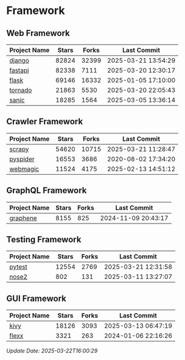 # Framework

## Web Framework
| Project Name | Stars | Forks | Last Commit |
| ------------ | ----- | ----- | ----------- |
| [django](https://github.com/django/django) | 82824 | 32399 | 2025-03-21 13:54:29 |
| [fastapi](https://github.com/fastapi/fastapi) | 82338 | 7111 | 2025-03-20 12:30:17 |
| [flask](https://github.com/pallets/flask) | 69146 | 16332 | 2025-01-05 17:10:00 |
| [tornado](https://github.com/tornadoweb/tornado) | 21863 | 5530 | 2025-03-20 22:05:43 |
| [sanic](https://github.com/sanic-org/sanic) | 18285 | 1564 | 2025-03-05 13:36:14 |

## Crawler Framework
| Project Name | Stars | Forks | Last Commit |
| ------------ | ----- | ----- | ----------- |
| [scrapy](https://github.com/scrapy/scrapy) | 54620 | 10715 | 2025-03-21 11:28:47 |
| [pyspider](https://github.com/binux/pyspider) | 16553 | 3686 | 2020-08-02 17:34:20 |
| [webmagic](https://github.com/code4craft/webmagic) | 11524 | 4175 | 2025-02-13 14:51:12 |

## GraphQL Framework
| Project Name | Stars | Forks | Last Commit |
| ------------ | ----- | ----- | ----------- |
| [graphene](https://github.com/graphql-python/graphene) | 8155 | 825 | 2024-11-09 20:43:17 |

## Testing Framework
| Project Name | Stars | Forks | Last Commit |
| ------------ | ----- | ----- | ----------- |
| [pytest](https://github.com/pytest-dev/pytest) | 12554 | 2769 | 2025-03-21 12:31:58 |
| [nose2](https://github.com/nose-devs/nose2) | 802 | 131 | 2025-03-11 13:27:07 |

## GUI Framework
| Project Name | Stars | Forks | Last Commit |
| ------------ | ----- | ----- | ----------- |
| [kivy](https://github.com/kivy/kivy) | 18126 | 3093 | 2025-03-13 06:47:19 |
| [flexx](https://github.com/flexxui/flexx) | 3321 | 263 | 2024-01-06 22:16:26 |

*Update Date: 2025-03-22T16:00:29*